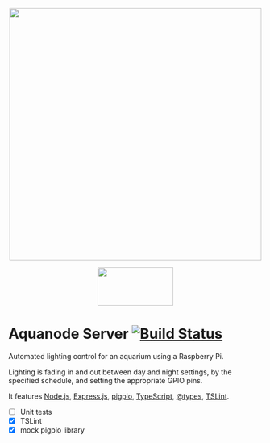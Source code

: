 <p align="center">
	<img src="/../images/logo.png?raw=true" width="500" height="500">
</p>

<p align="center">
	<img src="/../images/tools.png?raw=true" width="150" height="76">
</p>

# Aquanode Server [![Build Status](https://travis-ci.org/manolof/aquanode.svg?branch=master)](https://travis-ci.org/manolof/aquanode)

Automated lighting control for an aquarium using a Raspberry Pi.

Lighting is fading in and out between day and night settings, by the specified schedule, and setting the appropriate GPIO pins.

It features [Node.js](https://nodejs.org/), [Express.js](https://expressjs.com/), [pigpio](https://github.com/fivdi/pigpio), [TypeScript](http://www.typescriptlang.org/), [@types](https://www.npmjs.com/~types), [TSLint](http://palantir.github.io/tslint/).

- [ ] Unit tests
- [x] TSLint
- [x] mock pigpio library
